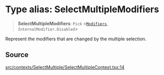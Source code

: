 # Type alias: SelectMultipleModifiers

> **SelectMultipleModifiers**: `Pick` \<[`Modifiers`](Modifiers.md), `InternalModifier.Disabled`\>

Represent the modifiers that are changed by the multiple selection.

## Source

[src/contexts/SelectMultiple/SelectMultipleContext.tsx:14](https://github.com/gpbl/react-day-picker/blob/9ad13dc72fff814dcf720a62f6e3b5ea38e8af6d/src/contexts/SelectMultiple/SelectMultipleContext.tsx#L14)
